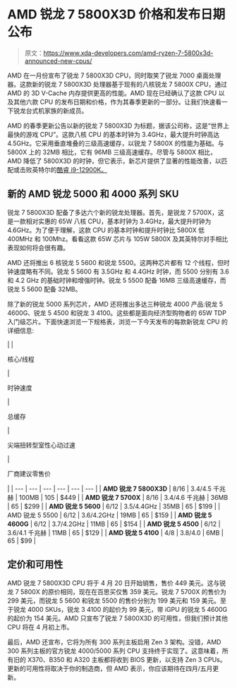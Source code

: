# AMD 锐龙 7 5800X3D 价格和发布日期公布

> 原文：<https://www.xda-developers.com/amd-ryzen-7-5800x3d-announced-new-cpus/>

AMD 在一月份宣布了锐龙 7 5800X3D CPU，同时取笑了锐龙 7000 桌面处理器。这款新的锐龙 7 5800X3D 处理器基于现有的八核锐龙 7 5800X CPU，通过 AMD 的 3D V-Cache 内存提供更高的性能。AMD 现在已经确认了这款 CPU 以及其他六款 CPU 的发布日期和价格，作为其春季更新的一部分。让我们快速看一下锐龙台式机家族的新成员。

AMD 的春季更新公告以新的锐龙 7 5800X3D 为标题，据该公司称，这是“世界上最快的游戏 CPU”。这款八核 CPU 的基本时钟为 3.4GHz，最大提升时钟高达 4.5GHz。它采用垂直堆叠的三级高速缓存，以锐龙 7 5800X 的性能为基础。与 5800X 上的 32MB 相比，它有 96MB 三级高速缓存。尽管与 5800X 相比，AMD 降低了 5800X3D 的时钟，但它表示，新芯片提供了显著的性能改善，以匹配或击败英特尔的[酷睿 i9-12900K。](https://www.xda-developers.com/intel-alder-lake-review/)

## 新的 AMD 锐龙 5000 和 4000 系列 SKU

锐龙 7 5800X3D 配备了多达六个新的锐龙处理器。首先，是锐龙 7 5700X，这是一款相对实惠的 65W 八核 CPU，基本时钟为 3.4GHz，最大提升时钟为 4.6GHz。为了便于理解，这款 CPU 的基本时钟和提升时钟比 5800X 低 400MHz 和 100Mhz。看看这款 65W 芯片与 105W 5800X 及其英特尔对手相比表现如何将会很有趣。

AMD 还将推出 6 核锐龙 5 5600 和锐龙 5500。这两种芯片都有 12 个线程，但时钟速度略有不同。锐龙 5 5600 有 3.5GHz 和 4.4GHz 时钟，而 5500 分别有 3.6 和 4.2 GHz 的基础时钟和增强时钟。锐龙 5 5500 配备 16MB 三级高速缓存，而锐龙 5 5600 配备 32MB。

除了新的锐龙 5000 系列芯片，AMD 还将推出多达三种锐龙 4000 产品:锐龙 5 4600G、锐龙 5 4500 和锐龙 3 4100。这些都是面向经济型购物者的 65W TDP 入门级芯片。下面快速浏览一下规格表，浏览一下今天发布的每款新锐龙 CPU 的详细信息:

|  | 

核心/线程

 | 

时钟速度

 | 

总缓存

 | 

尖端扭转型室性心动过速

 | 

厂商建议零售价

 |
| --- | --- | --- | --- | --- | --- |
| **AMD 锐龙 7 5800X3D** | 8/16 | 3.4/4.5 千兆赫 | 100MB | 105 | $449 |
| **AMD 锐龙 7 5700X** | 8/16 | 3.4/4.6 千兆赫 | 36MB | 65 | $299 |
| **AMD 锐龙 5 5600** | 6/12 | 3.5/4.4GHz | 35MB | 65 | $199 |
| AMD 锐龙 5 5500 | 6/12 | 3.6/4.2GHz | 19MB | 65 | $159 |
| **AMD 锐龙 5 4600G** | 6/12 | 3.7/4.2GHz | 11MB | 65 | $154 |
| **AMD 锐龙 5 4500** | 6/12 | 3.6/4.1 千兆赫 | 11MB | 65 | $129 |
| **AMD 锐龙 5 4100** | 4/8 | 3.8/4.0 | 6MB | 65 | $99 |

## 定价和可用性

AMD 锐龙 7 5800X3D CPU 将于 4 月 20 日开始销售，售价 449 美元。这与锐龙 7 5800X 的原价相同，现在在百思买仅售 359 美元。锐龙 7 5700X 的售价为 299 美元，而锐龙 5 5600 和锐龙 5500 的售价分别为 199 美元和 159 美元。至于锐龙 4000 SKUs，锐龙 3 4100 的起价为 99 美元，带 iGPU 的锐龙 5 4600G 的起价为 154 美元。AMD 只宣布了锐龙 7 5800X3D 的可用性，但我们预计其他 CPU 将在 4 月初上市。

最后，AMD 还宣布，它将为所有 300 系列主板启用 Zen 3 架构。没错，AMD 300 系列主板的官方锐龙 4000/5000 系列 CPU 支持终于实现了。这意味着，所有旧的 X370、B350 和 A320 主板都将收到 BIOS 更新，以支持 Zen 3 CPUs。更新的可用性将取决于你的制造商，但 AMD 表示，你应该期待在四月/五月更新。